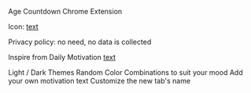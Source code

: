 Age Countdown Chrome Extension

Icon: [text](https://react-icons.github.io/react-icons/search/#q=sand)

Privacy policy: no need, no data is collected

Inspire from Daily Motivation [text](https://chromewebstore.google.com/detail/daily-motivation-age-coun/ndjleggnmncjmfjcgmmpimpccikiadaf)

Light / Dark Themes
Random Color Combinations to suit your mood
Add your own motivation text
Customize the new tab's name
